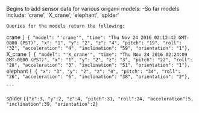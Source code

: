Begins to add sensor data for various origami models:
	-So far models include: 'crane', 'X_crane', 'elephant', 'spider'

	Queries for the models return the following:

crane
	```
[ { "model": "'crane'",
    "time": "Thu Nov 24 2016 02:12:42 GMT-0800 (PST)",
    "x": "1",
    "y": "2",
    "z": "4",
    "pitch": "19",
    "roll": "32",
    "acceleration": "4",
    "inclination": "59",
    "orientation": "1"},
	```
X_crane
	```
[ { "model": "'X_crane'",
    "time": "Thu Nov 24 2016 02:24:09 GMT-0800 (PST)",
    "x": "1",
    "y": "2",
    "z": "3",
    "pitch": "22",
    "roll": "28",
    "acceleration": "3",
    "inclination": "51",
    "orientation": "1"},
	```
elephant
	```
[ { "x": "3",
    "y": "2",
    "z": "4",
    "pitch": "34",
    "roll": "26",
    "acceleration": "6",
    "inclination": "38",
    "orientation": "2"},
	```

	```
spider
	```
[{"x":3,
	"y":2,
	"z":4,
	"pitch":31,
	"roll":24,
	"acceleration":5,
	"inclination":39,
	"orientation":2}
	```

